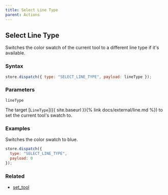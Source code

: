 ```yaml
---
title: Select Line Type
parent: Actions
---
```


## Select Line Type

Switches the color swatch of the current tool to a different line type if it's available.

### Syntax

```js
store.dispatch({ type: "SELECT_LINE_TYPE", payload: lineType });
```

### Parameters

`lineType`

The target [`LineType`]({{ site.baseurl }}{% link docs/external/line.md %}) to set the current tool's swatch to.

### Examples

Switches the color swatch to blue.

```js
store.dispatch({
  type: "SELECT_LINE_TYPE",
  payload: 0
});
```

### Related

- [set_tool](./set_tool.md)
